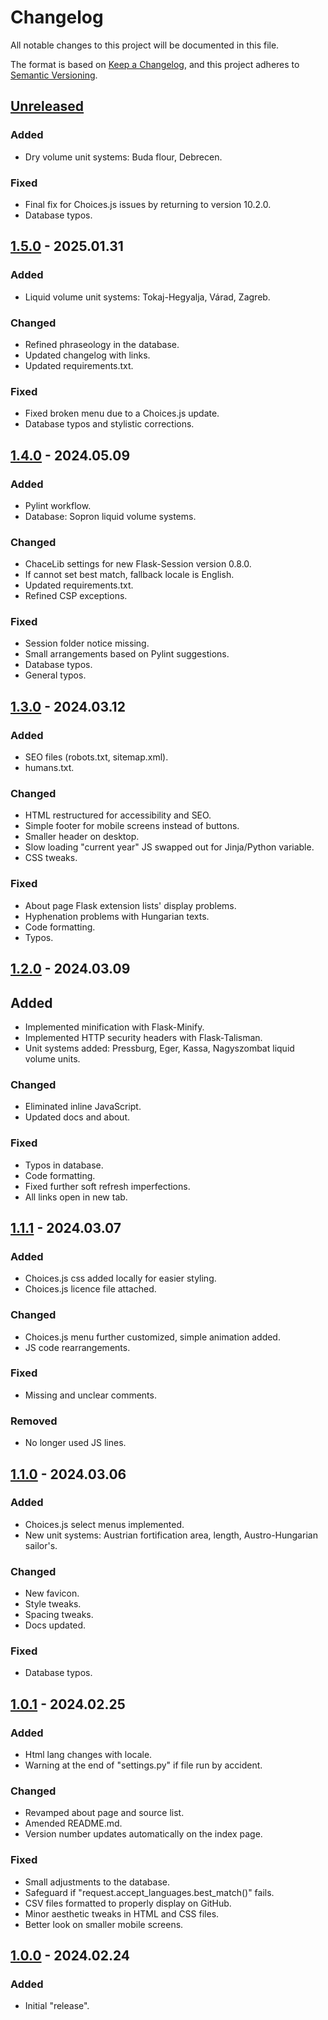 # Changelog

All notable changes to this project will be documented in this file.

The format is based on [Keep a Changelog](https://keepachangelog.com/en/1.1.0/),
and this project adheres to [Semantic Versioning](https://semver.org/spec/v2.0.0.html).

## [Unreleased]

### Added

- Dry volume unit systems: Buda flour, Debrecen.

### Fixed

- Final fix for Choices.js issues by returning to version 10.2.0.
- Database typos.

## [1.5.0] - 2025.01.31

### Added

- Liquid volume unit systems: Tokaj-Hegyalja, Várad, Zagreb.

### Changed

- Refined phraseology in the database.
- Updated changelog with links.
- Updated requirements.txt.

### Fixed

- Fixed broken menu due to a Choices.js update.
- Database typos and stylistic corrections.

## [1.4.0] - 2024.05.09

### Added

- Pylint workflow.
- Database: Sopron liquid volume systems.

### Changed

- ChaceLib settings for new Flask-Session version 0.8.0.
- If cannot set best match, fallback locale is English.
- Updated requirements.txt.
- Refined CSP exceptions.

### Fixed

- Session folder notice missing.
- Small arrangements based on Pylint suggestions.
- Database typos.
- General typos.

## [1.3.0] - 2024.03.12

### Added

- SEO files (robots.txt, sitemap.xml).
- humans.txt.

### Changed

- HTML restructured for accessibility and SEO.
- Simple footer for mobile screens instead of buttons.
- Smaller header on desktop.
- Slow loading "current year" JS swapped out for Jinja/Python variable.
- CSS tweaks.

### Fixed

- About page Flask extension lists' display problems.
- Hyphenation problems with Hungarian texts.
- Code formatting.
- Typos.

## [1.2.0] - 2024.03.09

## Added

- Implemented minification with Flask-Minify.
- Implemented HTTP security headers with Flask-Talisman.
- Unit systems added: Pressburg, Eger, Kassa, Nagyszombat liquid volume units.

### Changed

- Eliminated inline JavaScript.
- Updated docs and about.

### Fixed

- Typos in database.
- Code formatting.
- Fixed further soft refresh imperfections.
- All links open in new tab.

## [1.1.1] - 2024.03.07

### Added

- Choices.js css added locally for easier styling.
- Choices.js licence file attached.

### Changed

- Choices.js menu further customized, simple animation added.
- JS code rearrangements.

### Fixed

- Missing and unclear comments.

### Removed

- No longer used JS lines.

## [1.1.0] - 2024.03.06

### Added

- Choices.js select menus implemented.
- New unit systems: Austrian fortification area, length, Austro-Hungarian sailor's.

### Changed

- New favicon.
- Style tweaks.
- Spacing tweaks.
- Docs updated.

### Fixed

- Database typos.

## [1.0.1] - 2024.02.25

### Added

- Html lang changes with locale.
- Warning at the end of "settings.py" if file run by accident.

### Changed

- Revamped about page and source list.
- Amended README.md.
- Version number updates automatically on the index page.

### Fixed

- Small adjustments to the database.
- Safeguard if "request.accept_languages.best_match()" fails.
- CSV files formatted to properly display on GitHub.
- Minor aesthetic tweaks in HTML and CSS files.
- Better look on smaller mobile screens.

## [1.0.0] - 2024.02.24

### Added

- Initial "release".

[Unreleased]: https://github.com/OperaVaria/unit-converter-web/compare/1.5.0...HEAD
[1.5.0]: https://github.com/OperaVaria/unit-converter-web/compare/1.4.0...1.5.0
[1.4.0]: https://github.com/OperaVaria/unit-converter-web/compare/1.3.0...1.4.0
[1.3.0]: https://github.com/OperaVaria/unit-converter-web/compare/1.2.0...1.3.0
[1.2.0]: https://github.com/OperaVaria/unit-converter-web/compare/1.1.1...1.2.0
[1.1.1]: https://github.com/OperaVaria/unit-converter-web/compare/1.1.0...1.1.1
[1.1.0]: https://github.com/OperaVaria/unit-converter-web/compare/1.0.1...1.1.0
[1.0.1]: https://github.com/OperaVaria/unit-converter-web/compare/1.0.0...1.0.1
[1.0.0]: https://github.com/OperaVaria/unit-converter-web/releases/tag/1.0.0
